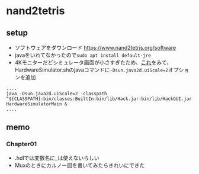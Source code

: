 # nand2tetris
## setup
- ソフトウェアをダウンロード https://www.nand2tetris.org/software<br>
- javaをいれてなかったので`sudo apt install default-jre`<br>
- 4Kモニターだどシミュレータ画面が小さすぎたため、[これ](http://nand2tetris-questions-and-answers-forum.52.s1.nabble.com/4k-resolution-not-DPI-aware-td4030046.html)をみて、HardwareSimulator.shのjavaコマンドに`-Dsun.java2d.uiScale=2`オプションを追加
```
....
java -Dsun.java2d.uiScale=2 -classpath "${CLASSPATH}:bin/classes:BuiltIn:bin/lib/Hack.jar:bin/lib/HackGUI.jar:bin/lib/Simulators.jar:bin/lib/SimulatorsGUI.jar:bin/lib/Compilers.jar" HardwareSimulatorMain &
....
```
## memo
### Chapter01
- .hdlでは変数名に`_`は使えないらしい
- Muxのときにカルノー図を書いてみたらきれいにできた